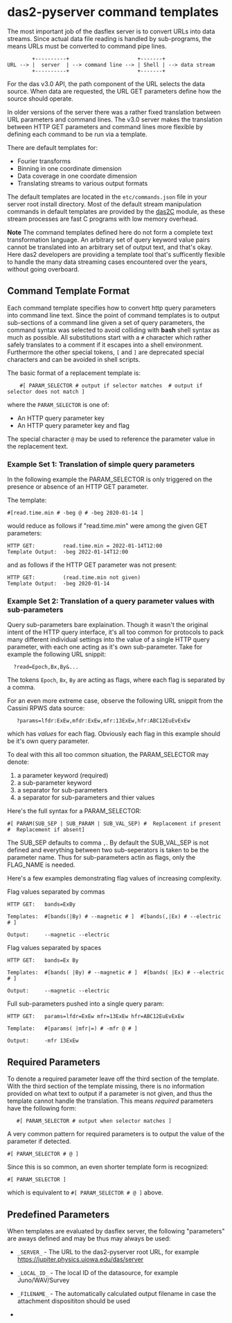 # das2-pyserver command templates

The most important job of the dasflex server is to convert URLs into data
streams.  Since actual data file reading is handled by sub-programs, the
means URLs must be converted to command pipe lines. 
```
        +----------+                      +-------+
URL --> |  server  | --> command line --> | Shell | --> data stream
        +----------+                      +-------+
```

For the das v3.0 API, the path component of the URL selects the data source.
When data are requested, the URL GET parameters define how the source
should operate.

In older versions of the server there was a rather fixed translation between
URL parameters and command lines.  The v3.0 server makes the translation
between HTTP GET parameters and command lines more flexible by defining each
command to be run via a template.

There are default templates for:

  * Fourier transforms
  * Binning in one coordinate dimension
  * Data coverage in one coordate dimension
  * Translating streams to various output formats

The default templates are located in the `etc/commands.json` file in your
server root install directory.  Most of the default stream manipulation 
commands in default templates are provided by the [das2C](https://github.com/das-developers/das2C) 
module, as these stream processes are fast C programs with low memory
overhead.

**Note** The command templates defined here do not form a complete text
transformation language.  An arbitrary set of query keyword value pairs
cannot be translated into an arbitrary set of output text, and that's
okay.  Here das2 developers are providing a template tool that's sufficently
flexible to handle the many data streaming cases encountered over the years,
without going overboard.


## Command Template Format

Each command template specifies how to convert http query parameters into
command line text.  Since the point of command templates is to output 
sub-sections of a command line given a set of query parameters, the command
syntax was selected to avoid colliding with **bash** shell syntax as much as
possible.  All substitutions start with a `#` character which rather safely
translates to a comment if it escapes into a shell environment.  Furthermore
the other special tokens, `[` and `]` are deprecated special characters and 
can be avoided in shell scripts.

The basic format of a replacement template is:

```
    #[ PARAM_SELECTOR # output if selector matches  # output if selector does not match ]
```
where the `PARAM_SELECTOR` is one of:

  * An HTTP query parameter key
  * An HTTP query parameter key and flag

The special character `@` may be used to reference the parameter value in the
replacement text.

### Example Set 1: Translation of simple query parameters

In the following example the PARAM_SELECTOR is only triggered on the presence or absence 
of an HTTP GET parameter.

The template:
```
#[read.time.min # -beg @ # -beg 2020-01-14 ]
```
would reduce as follows if "read.time.min" were among the given GET parameters:
```
HTTP GET:         read.time.min = 2022-01-14T12:00
Template Output:  -beg 2022-01-14T12:00
```
and as follows if the HTTP GET parameter was not present:
```
HTTP GET:         (read.time.min not given)
Template Output:  -beg 2020-01-14
```

### Example Set 2: Translation of a query parameter values with sub-parameters

Query sub-parameters bare explaination.  Though it wasn't the original intent of
the HTTP query interface, it's all too common for protocols to pack many different
individual settings into the value of a single HTTP query parameter, with each one
acting as it's own sub-parameter. Take for example the following URL snippit:
```
  ?read=Epoch,Bx,By&...
```
The tokens `Epoch`, `Bx`, `By` are acting as flags, where each flag is separated by
a comma.

For an even more extreme case, observe the following URL snippit from the Cassini
RPWS data source:
```
   ?params=lfdr:ExEw,mfdr:ExEw,mfr:13ExEw,hfr:ABC12EuEvExEw
```
which has *values* for each flag.  Obviously each flag in this example should be
it's own query parameter.

To deal with this all too common situation, the PARAM_SELECTOR may denote:
   1. a parameter keyword  (required)
   2. a sub-parameter keyword
   3. a separator for sub-parameters
   4. a separator for sub-parameters and thier values

Here's the full syntax for a PARAM_SELECTOR:
```
#[ PARAM(SUB_SEP | SUB_PARAM | SUB_VAL_SEP) #  Replacement if present  #  Replacement if absent]
```
The SUB_SEP defaults to comma `,`.  By default the SUB_VAL_SEP is not defined and 
everything between two sub-seperators is taken to be the parameter name.  Thus for 
sub-parameters actin as flags, only the FLAG_NAME is needed.

Here's a few examples demonstrating flag values of increasing complexity.

Flag values separated by commas
```
HTTP GET:   bands=ExBy

Templates:  #[bands(|By) # --magnetic # ]  #[bands(,|Ex) # --electric # ]

Output:     --magnetic --electric
```

Flag values separated by spaces
```
HTTP GET:   bands=Ex By

Templates:  #[bands( |By) # --magnetic # ]  #[bands( |Ex) # --electric # ]

Output:     --magnetic --electric
```

Full sub-parameters pushed into a single query param:
```
HTTP GET:   params=lfdr=ExEw mfr=13ExEw hfr=ABC12EuEvExEw

Template:   #[params( |mfr|=) # -mfr @ # ]

Output:     -mfr 13ExEw
```

## Required Parameters

To denote a required parameter leave off the third section of the template.  With the
third section of the template missing, there is no information provided on what text
to output if a parameter is not given, and thus the template cannot handle the
translation.  This means *required* parameters have the following form:

```
   #[ PARAM_SELECTOR # output when selector matches ]
```

A very common pattern for required parameters is to output the value of the parameter
if detected.
```
#[ PARAM_SELECTOR # @ ]
```

Since this is so common, an even shorter template form is recognized:
```
#[ PARAM_SELECTOR ]
```

which is equivalent to `#[ PARAM_SELECTOR # @ ]` above.


## Predefined Parameters

When templates are evaluated by dasflex server, the following "parameters" are aways
defined and may be thus may always be used:

   * `_SERVER_` - The URL to the das2-pyserver root URL, for example https://jupiter.physics.uiowa.edu/das/server

   * `_LOCAL_ID_` - The local ID of the datasource, for example Juno/WAV/Survey

   * `_FILENAME_` - The automatically calculated output filename in case the attachment
      disposititon should be used

   * 
